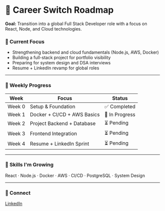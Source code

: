 # 🚀 Career Switch Roadmap

**Goal:** Transition into a global Full Stack Developer role with a focus on React, Node, and Cloud technologies.

### 🧭 Current Focus
- Strengthening backend and cloud fundamentals (Node.js, AWS, Docker)
- Building a full-stack project for portfolio visibility
- Preparing for system design and DSA interviews
- Resume + LinkedIn revamp for global roles

---

### 📆 Weekly Progress
| Week | Focus | Status |
|------|--------|--------|
| Week 0 | Setup & Foundation | ✅ Completed |
| Week 1 | Docker + CI/CD + AWS Basics | 🔄 In Progress |
| Week 2 | Project Backend + Database | ⏳ Pending |
| Week 3 | Frontend Integration | ⏳ Pending |
| Week 4 | Resume + LinkedIn Sprint | ⏳ Pending |

---

### 🧠 Skills I'm Growing
React · Node.js · Docker · AWS · CI/CD · PostgreSQL · System Design

---

### 🔗 Connect
[LinkedIn](https://www.linkedin.com/in/priyash-sharma-/)
